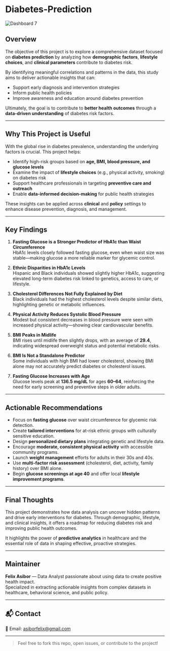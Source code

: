 # Diabetes-Prediction

![Dashboard 7](https://github.com/user-attachments/assets/26dcb2d1-757b-4605-b91b-622763ed15ed)


## Overview

The objective of this project is to explore a comprehensive dataset focused on **diabetes prediction** by analyzing how **demographic factors**, **lifestyle choices**, and **clinical parameters** contribute to diabetes risk.

By identifying meaningful correlations and patterns in the data, this study aims to deliver actionable insights that can:

- Support early diagnosis and intervention strategies  
- Inform public health policies  
- Improve awareness and education around diabetes prevention  

Ultimately, the goal is to contribute to **better health outcomes** through a **data-driven understanding** of diabetes risk factors.

---

## Why This Project is Useful

With the global rise in diabetes prevalence, understanding the underlying factors is crucial. This project helps:

- Identify high-risk groups based on **age, BMI, blood pressure, and glucose levels**  
- Examine the impact of **lifestyle choices** (e.g., physical activity, smoking) on diabetes risk  
- Support healthcare professionals in targeting **preventive care and outreach**  
- Enable **data-informed decision-making** for public health strategies  

These insights can be applied across **clinical** and **policy** settings to enhance disease prevention, diagnosis, and management.

---

## Key Findings

1. **Fasting Glucose is a Stronger Predictor of HbA1c than Waist Circumference**  
   HbA1c levels closely followed fasting glucose, even when waist size was stable—making glucose a more reliable marker for glycemic control.

2. **Ethnic Disparities in HbA1c Levels**  
   Hispanic and Black individuals showed slightly higher HbA1c, suggesting elevated long-term diabetes risk linked to genetics, access to care, or lifestyle.

3. **Cholesterol Differences Not Fully Explained by Diet**  
   Black individuals had the highest cholesterol levels despite similar diets, highlighting genetic or metabolic influences.

4. **Physical Activity Reduces Systolic Blood Pressure**  
   Modest but consistent decreases in blood pressure were seen with increased physical activity—showing clear cardiovascular benefits.

5. **BMI Peaks in Midlife**  
   BMI rises until midlife then slightly drops, with an average of **29.4**, indicating widespread overweight status and potential metabolic risks.

6. **BMI Is Not a Standalone Predictor**  
   Some individuals with high BMI had lower cholesterol, showing BMI alone may not accurately predict diabetes or cholesterol issues.

7. **Fasting Glucose Increases with Age**  
   Glucose levels peak at **136.5 mg/dL** for ages **60–64**, reinforcing the need for early screening and preventive steps in older adults.

---

## Actionable Recommendations

- Focus on **fasting glucose** over waist circumference for glycemic risk detection.
- Create **tailored interventions** for at-risk ethnic groups with culturally sensitive education.
- Design **personalized dietary plans** integrating genetic and lifestyle data.
- Encourage **moderate, consistent physical activity** with accessible community programs.
- Launch **weight management** efforts for adults in their 30s and 40s.
- Use **multi-factor risk assessment** (cholesterol, diet, activity, family history) over BMI alone.
- Begin **glucose screenings at age 40** and offer local **lifestyle improvement programs**.

---

## Final Thoughts

This project demonstrates how data analysis can uncover hidden patterns and drive early interventions for diabetes. Through demographic, lifestyle, and clinical insights, it offers a roadmap for reducing diabetes risk and improving public health outcomes.

It highlights the power of **predictive analytics** in healthcare and the essential role of data in shaping effective, proactive strategies.

---

## Maintainer

**Felix Asibor** — Data Analyst passionate about using data to create positive health impact.  
Specialized in extracting actionable insights from complex datasets in healthcare, behavioral science, and public policy.

---

## 📬 Contact

📧 Email: [asiborfelix@gmail.com](mailto:asiborfelix@gmail.com)

---

> Feel free to fork this repo, open issues, or contribute to the project!
